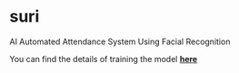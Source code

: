 # suri
AI Automated Attendance System Using Facial Recognition

You can find the details of training the model **[here](experiments\README.md)**